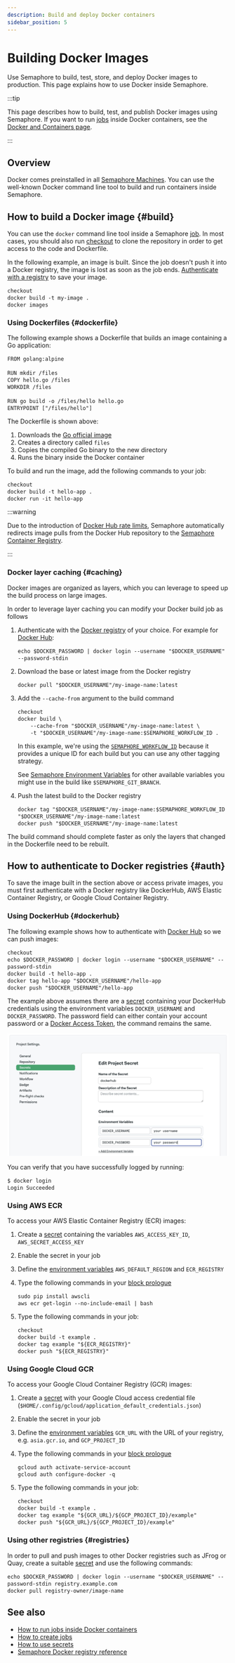```yaml
---
description: Build and deploy Docker containers
sidebar_position: 5
---
```


# Building Docker Images

Use Semaphore to build, test, store, and deploy Docker images to production. This page explains how to use Docker inside Semaphore.

:::tip

This page describes how to build, test, and publish Docker images using Semaphore. If you want to run [jobs](../jobs) inside Docker containers, see the [Docker and Containers page](../containers).

:::

## Overview

Docker comes preinstalled in all [Semaphore Machines](../../reference/machine-types). You can use the well-known Docker command line tool to build and run containers inside Semaphore.

## How to build a Docker image {#build}

You can use the `docker` command line tool inside a Semaphore [job](../jobs). In most cases, you should also run [checkout](../../reference/toolbox) to clone the repository in order to get access to the code and Dockerfile.

In the following example, an image is built. Since the job doesn't push it into a Docker registry, the image is lost as soon as the job ends. [Authenticate with a registry](#dockerhub) to save your image.

```shell title="Job commands"
checkout
docker build -t my-image .
docker images
```

### Using Dockerfiles {#dockerfile}

The following example shows a Dockerfile that builds an image containing a Go application:

```docker title="Dockerfile"
FROM golang:alpine

RUN mkdir /files
COPY hello.go /files
WORKDIR /files

RUN go build -o /files/hello hello.go
ENTRYPOINT ["/files/hello"]
```

The Dockerfile is shown above:

1. Downloads the [Go official image](https://hub.docker.com/_/golang)
2. Creates a directory called `files`
3. Copies the compiled Go binary to the new directory
4. Runs the binary inside the Docker container

To build and run the image, add the following commands to your job:

```shell title="Job commands"
checkout
docker build -t hello-app .
docker run -it hello-app
```

:::warning

Due to the introduction of [Docker Hub rate limits](https://www.docker.com/increase-rate-limits/), Semaphore automatically redirects image pulls from the Docker Hub repository to the [Semaphore Container Registry](./container-registry).

:::

### Docker layer caching {#caching}

Docker images are organized as layers, which you can leverage to speed up the build process on large images.

In order to leverage layer caching you can modify your Docker build job as follows

<Steps>

1. Authenticate with the [Docker registry](#auth) of your choice. For example for [Docker Hub](#dockerhub):

    ```shell
    echo $DOCKER_PASSWORD | docker login --username "$DOCKER_USERNAME" --password-stdin
    ```

2. Download the base or latest image from the Docker registry

    ```shell
    docker pull "$DOCKER_USERNAME"/my-image-name:latest
    ```

3. Add the `--cache-from` argument to the build command

    ```shell
    checkout
    docker build \
        --cache-from "$DOCKER_USERNAME"/my-image-name:latest \
        -t "$DOCKER_USERNAME"/my-image-name:$SEMAPHORE_WORKFLOW_ID .
    ```

    In this example, we're using the [`SEMAPHORE_WORKFLOW_ID`](../../reference/env-vars#workflow-id) because it provides a unique ID for each build but you can use any other tagging strategy.

    See [Semaphore Environment Variables](../../reference/env-vars) for other available variables you might use in the build like `$SEMAPHORE_GIT_BRANCH`.

4. Push the latest build to the Docker registry

    ```shell
    docker tag "$DOCKER_USERNAME"/my-image-name:$SEMAPHORE_WORKFLOW_ID "$DOCKER_USERNAME"/my-image-name:latest
    docker push "$DOCKER_USERNAME"/my-image-name:latest
    ```

</Steps>

The build command should complete faster as only the layers that changed in the Dockerfile need to be rebuilt.

## How to authenticate to Docker registries {#auth}

To save the image built in the section above or access private images, you must first authenticate with a Docker registry like DockerHub, AWS Elastic Container Registry, or Google Cloud Container Registry.

### Using DockerHub {#dockerhub}

The following example shows how to authenticate with [Docker Hub](https://hub.docker.com) so we can push images:

```shell title="Job commands"
checkout
echo $DOCKER_PASSWORD | docker login --username "$DOCKER_USERNAME" --password-stdin
docker build -t hello-app .
docker tag hello-app "$DOCKER_USERNAME"/hello-app
docker push "$DOCKER_USERNAME"/hello-app
```

The example above assumes there are a [secret](../secrets) containing your DockerHub credentials using the environment variables `DOCKER_USERNAME` and `DOCKER_PASSWORD`. The password field can either contain your account password or a [Docker Access Token](https://docs.docker.com/security/for-developers/access-tokens/), the command remains the same.

![DockerHub Secret](./img/dockerhub-secret.jpg)

You can verify that you have successfully logged by running:

```shell
$ docker login
Login Succeeded
```

### Using AWS ECR

To access your AWS Elastic Container Registry (ECR) images:

<Steps>

1. Create a [secret](../secrets) containing the variables `AWS_ACCESS_KEY_ID`, `AWS_SECRET_ACCESS_KEY`
2. Enable the secret in your job
3. Define the [environment variables](../jobs#environment-variables) `AWS_DEFAULT_REGION` and `ECR_REGISTRY`
4. Type the following commands in your [block prologue](../jobs#prologue)

    ```shell title="Prologue"
    sudo pip install awscli
    aws ecr get-login --no-include-email | bash
    ```

5. Type the following commands in your job:

    ```shell title="Job commands"
    checkout
    docker build -t example .
    docker tag example "${ECR_REGISTRY}"
    docker push "${ECR_REGISTRY}"
    ```

</Steps>

### Using Google Cloud GCR

To access your Google Cloud Container Registry (GCR) images:

<Steps>

1. Create a [secret](../secrets) with your Google Cloud access credential file (`$HOME/.config/gcloud/application_default_credentials.json`)
2. Enable the secret in your job
3. Define the [environment variables](../jobs#environment-variables) `GCR_URL` with the URL of your registry, e.g. `asia.gcr.io`, and `GCP_PROJECT_ID`
4. Type the following commands in your [block prologue](../jobs#prologue)

    ```shell title="Prologue"
    gcloud auth activate-service-account
    gcloud auth configure-docker -q
    ```

5. Type the following commands in your job:

    ```shell title="Job commands"
    checkout
    docker build -t example .
    docker tag example "${GCR_URL}/${GCP_PROJECT_ID}/example"
    docker push "${GCR_URL}/${GCP_PROJECT_ID}/example"
    ```

</Steps>

### Using other registries {#registries}

In order to pull and push images to other Docker registries such as JFrog or Quay, create a suitable [secret](../secrets) and use the following commands:

```shell
echo $DOCKER_PASSWORD | docker login --username "$DOCKER_USERNAME" --password-stdin registry.example.com
docker pull registry-owner/image-name
```

## See also

- [How to run jobs inside Docker containers](../pipelines#docker-environments)
- [How to create jobs](../jobs#job-create)
- [How to use secrets](../secrets)
- [Semaphore Docker registry reference](../../reference/env-vars#registry-variables)
